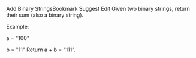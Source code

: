 Add Binary StringsBookmark Suggest Edit
Given two binary strings, return their sum (also a binary string).

Example:

a = "100"

b = "11"
Return a + b = “111”.
